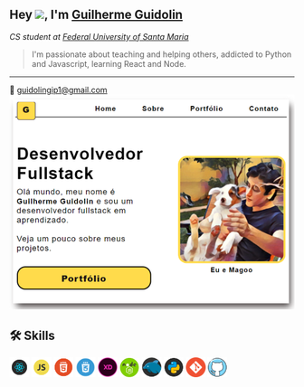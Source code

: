 <h2>Hey <img src="https://media.giphy.com/media/hvRJCLFzcasrR4ia7z/giphy.gif" width="25px">, I'm <a href="https://guidolingip1.github.io/portfolio/">Guilherme Guidolin</a></h2>
<p><em>CS student at <a href="https://www.ufsm.br/">Federal University of Santa Maria</a></br>
</em></p>


<blockquote>
<p>I&#39;m passionate about teaching and helping others, addicted to Python and Javascript, learning React and Node. </p>
</blockquote>

---
<!---
💼 If you want to know me better, you can check my <a href="https://guidolingip1.github.io/portfolio/">Portfolio</a>
</br>
-->
💌 <guidolingip1@gmail.com>
</br>
<img alt="screenshot" src="https://github.com/guidolingip1/guidolingip1/blob/main/portfolio.png?raw=true" width="600"/>


  ## 🛠️ Skills
<div float="left">
  <img src="https://github.com/guidolingip1/guidolingip1/blob/main/readme-assets/react.png" width="35">
  <img src="https://github.com/guidolingip1/guidolingip1/blob/main/readme-assets/Javascript.png" width="35">
  <img src="https://github.com/guidolingip1/guidolingip1/blob/main/readme-assets/html5.png" width="35">
  <img src="https://github.com/guidolingip1/guidolingip1/blob/main/readme-assets/css3.png" width="35">
  <img src="https://github.com/guidolingip1/guidolingip1/blob/main/readme-assets/adobexd.png" width="35">
  <img src="https://github.com/guidolingip1/guidolingip1/blob/main/readme-assets/node.png" width="35">
  <img src="https://github.com/guidolingip1/guidolingip1/blob/main/readme-assets/mysql.png" width="35">
  <img src="https://github.com/guidolingip1/guidolingip1/blob/main/readme-assets/python.png" width="35">
  <img src="https://github.com/guidolingip1/guidolingip1/blob/main/readme-assets/git.png" width="35">
  <img src="https://github.com/guidolingip1/guidolingip1/blob/main/readme-assets/github.png" width="35">
</div>
